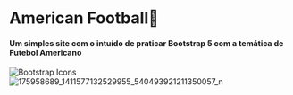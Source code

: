 
# American Football🏈
#### Um simples site com o intuído de praticar Bootstrap 5 com a temática de Futebol Americano
![Bootstrap Icons](https://icons.getbootstrap.com/assets/img/icons-hero.png)
![175958689_1411577132529955_540493921211350057_n](https://user-images.githubusercontent.com/67766327/115461919-60a41d80-a200-11eb-980f-24ba6f502ca6.png)
